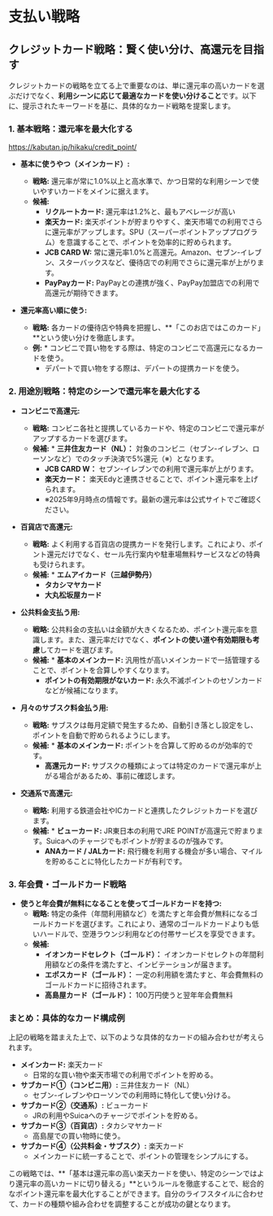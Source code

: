 # 支払い戦略

## クレジットカード戦略：賢く使い分け、高還元を目指す

クレジットカードの戦略を立てる上で重要なのは、単に還元率の高いカードを選ぶだけでなく、**利用シーンに応じて最適なカードを使い分けること**です。以下に、提示されたキーワードを基に、具体的なカード戦略を提案します。

### 1. 基本戦略：還元率を最大化する

https://kabutan.jp/hikaku/credit_point/

* **基本に使うやつ（メインカード）:**
    * **戦略:** 還元率が常に1.0%以上と高水準で、かつ日常的な利用シーンで使いやすいカードをメインに据えます。
    * **候補:**
        * **リクルートカード:** 還元率は1.2%と、最もアベレージが高い
        * **楽天カード:** 楽天ポイントが貯まりやすく、楽天市場での利用でさらに還元率がアップします。SPU（スーパーポイントアッププログラム）を意識することで、ポイントを効率的に貯められます。
        * **JCB CARD W:** 常に還元率1.0%と高還元。Amazon、セブン-イレブン、スターバックスなど、優待店での利用でさらに還元率が上がります。
        * **PayPayカード:** PayPayとの連携が強く、PayPay加盟店での利用で高還元が期待できます。

* **還元率高い順に使う:**
    * **戦略:** 各カードの優待店や特典を把握し、**「このお店ではこのカード」**という使い分けを徹底します。
    * **例:** * コンビニで買い物をする際は、特定のコンビニで高還元になるカードを使う。
        * デパートで買い物をする際は、デパートの提携カードを使う。

### 2. 用途別戦略：特定のシーンで還元率を最大化する

* **コンビニで高還元:**
    * **戦略:** コンビニ各社と提携しているカードや、特定のコンビニで還元率がアップするカードを選びます。
    * **候補:** * **三井住友カード（NL）：** 対象のコンビニ（セブン-イレブン、ローソンなど）でのタッチ決済で5%還元（※）となります。
        * **JCB CARD W：** セブン-イレブンでの利用で還元率が上がります。
        * **楽天カード：** 楽天Edyと連携させることで、ポイント還元率を上げられます。
        * ※2025年9月時点の情報です。最新の還元率は公式サイトでご確認ください。

* **百貨店で高還元:**
    * **戦略:** よく利用する百貨店の提携カードを発行します。これにより、ポイント還元だけでなく、セール先行案内や駐車場無料サービスなどの特典も受けられます。
    * **候補:** * **エムアイカード（三越伊勢丹）**
        * **タカシマヤカード**
        * **大丸松坂屋カード**

* **公共料金支払う用:**
    * **戦略:** 公共料金の支払いは金額が大きくなるため、ポイント還元率を意識します。また、還元率だけでなく、**ポイントの使い道や有効期限も考慮**してカードを選びます。
    * **候補:** * **基本のメインカード:** 汎用性が高いメインカードで一括管理することで、ポイントを合算しやすくなります。
        * **ポイントの有効期限がないカード:** 永久不滅ポイントのセゾンカードなどが候補になります。

* **月々のサブスク料金払う用:**
    * **戦略:** サブスクは毎月定額で発生するため、自動引き落とし設定をし、ポイントを自動で貯められるようにします。
    * **候補:** * **基本のメインカード:** ポイントを合算して貯めるのが効率的です。
        * **高還元カード:** サブスクの種類によっては特定のカードで還元率が上がる場合があるため、事前に確認します。

* **交通系で高還元:**
    * **戦略:** 利用する鉄道会社やICカードと連携したクレジットカードを選びます。
    * **候補:** * **ビューカード:** JR東日本の利用でJRE POINTが高還元で貯まります。Suicaへのチャージでもポイントが貯まるのが強みです。
        * **ANAカード / JALカード:** 飛行機を利用する機会が多い場合、マイルを貯めることに特化したカードが有利です。

### 3. 年会費・ゴールドカード戦略

* **使うと年会費が無料になることを使ってゴールドカードを持つ:**
    * **戦略:** 特定の条件（年間利用額など）を満たすと年会費が無料になるゴールドカードを選びます。これにより、通常のゴールドカードよりも低いハードルで、空港ラウンジ利用などの付帯サービスを享受できます。
    * **候補:**
        * **イオンカードセレクト（ゴールド）：** イオンカードセレクトの年間利用額などの条件を満たすと、インビテーションが届きます。
        * **エポスカード（ゴールド）：** 一定の利用額を満たすと、年会費無料のゴールドカードに招待されます。
        * **高島屋カード（ゴールド）：** 100万円使うと翌年年会費無料

### まとめ：具体的なカード構成例

上記の戦略を踏まえた上で、以下のような具体的なカードの組み合わせが考えられます。

* **メインカード:** 楽天カード
    * 日常的な買い物や楽天市場での利用でポイントを貯める。
* **サブカード①（コンビニ用）:** 三井住友カード（NL）
    * セブン-イレブンやローソンでの利用時に特化して使い分ける。
* **サブカード②（交通系）:** ビューカード
    * JRの利用やSuicaへのチャージでポイントを貯める。
* **サブカード③（百貨店）:** タカシマヤカード
    * 高島屋での買い物時に使う。
* **サブカード④（公共料金・サブスク）:** 楽天カード
    * メインカードに統一することで、ポイントの管理をシンプルにする。

この戦略では、**「基本は還元率の高い楽天カードを使い、特定のシーンではより還元率の高いカードに切り替える」**というルールを徹底することで、総合的なポイント還元率を最大化することができます。自分のライフスタイルに合わせて、カードの種類や組み合わせを調整することが成功の鍵となります。

